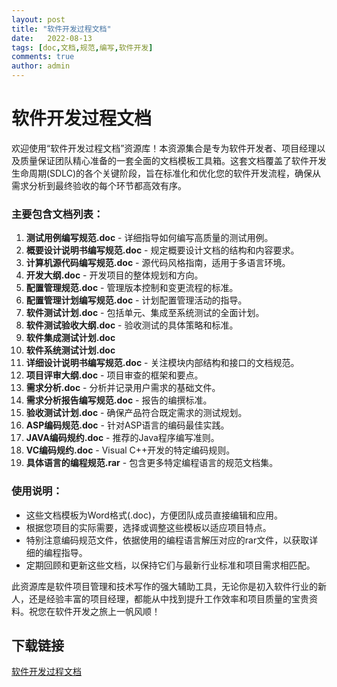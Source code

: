 ```yaml
---
layout: post
title: "软件开发过程文档"
date:   2022-08-13
tags: [doc,文档,规范,编写,软件开发]
comments: true
author: admin
---
```

# 软件开发过程文档

欢迎使用“软件开发过程文档”资源库！本资源集合是专为软件开发者、项目经理以及质量保证团队精心准备的一套全面的文档模板工具箱。这套文档覆盖了软件开发生命周期(SDLC)的各个关键阶段，旨在标准化和优化您的软件开发流程，确保从需求分析到最终验收的每个环节都高效有序。

### 主要包含文档列表：

1. **测试用例编写规范.doc** - 详细指导如何编写高质量的测试用例。
2. **概要设计说明书编写规范.doc** - 规定概要设计文档的结构和内容要求。
3. **计算机源代码编写规范.doc** - 源代码风格指南，适用于多语言环境。
4. **开发大纲.doc** - 开发项目的整体规划和方向。
5. **配置管理规范.doc** - 管理版本控制和变更流程的标准。
6. **配置管理计划编写规范.doc** - 计划配置管理活动的指导。
7. **软件测试计划.doc** - 包括单元、集成至系统测试的全面计划。
8. **软件测试验收大纲.doc** - 验收测试的具体策略和标准。
9. **软件集成测试计划.doc**
10. **软件系统测试计划.doc**
11. **详细设计说明书编写规范.doc** - 关注模块内部结构和接口的文档规范。
12. **项目评审大纲.doc** - 项目审查的框架和要点。
13. **需求分析.doc** - 分析并记录用户需求的基础文件。
14. **需求分析报告编写规范.doc** - 报告的编撰标准。
15. **验收测试计划.doc** - 确保产品符合既定需求的测试规划。
16. **ASP编码规范.doc** - 针对ASP语言的编码最佳实践。
17. **JAVA编码规约.doc** - 推荐的Java程序编写准则。
18. **VC编码规约.doc** - Visual C++开发的特定编码规则。
19. **具体语言的编程规范.rar** - 包含更多特定编程语言的规范文档集。

### 使用说明：

- 这些文档模板为Word格式(.doc)，方便团队成员直接编辑和应用。
- 根据您项目的实际需要，选择或调整这些模板以适应项目特点。
- 特别注意编码规范文件，依据使用的编程语言解压对应的rar文件，以获取详细的编程指导。
- 定期回顾和更新这些文档，以保持它们与最新行业标准和项目需求相匹配。

此资源库是软件项目管理和技术写作的强大辅助工具，无论你是初入软件行业的新人，还是经验丰富的项目经理，都能从中找到提升工作效率和项目质量的宝贵资料。祝您在软件开发之旅上一帆风顺！

## 下载链接

[软件开发过程文档](https://pan.quark.cn/s/4d90e6093ccd)